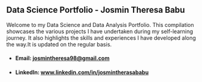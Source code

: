 ## Data Science Portfolio - Josmin Theresa Babu
Welcome to my Data Science and Data Analysis Portfolio. This compilation showcases the various projects I have undertaken during my self-learning journey. It also highlights the skills and experiences I have developed along the way.It is updated on the regular basis.

* #### Email: josmintheresa98@gmail.com
* #### LinkedIn: www.linkedin.com/in/josmintherasababu



